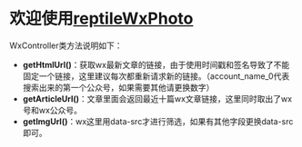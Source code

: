 # 欢迎使用[reptileWxPhoto](https://github.com/Jibinghao/reptileWxPhoto)

WxController类方法说明如下：

- **getHtmlUrl()**：获取wx最新文章的链接，由于使用时间戳和签名导致了不能固定一个链接，这里建议每次都重新请求新的链接。（account_name_0代表搜索出来的第一个公众号，如果需要其他请更换数字）
- **getArticleUrl()**：文章里面会返回最近十篇wx文章链接，这里同时取出了wx号和wx公众号。
- **getImgUrl()**：wx这里用data-src才进行筛选，如果有其他字段更换data-src即可。

